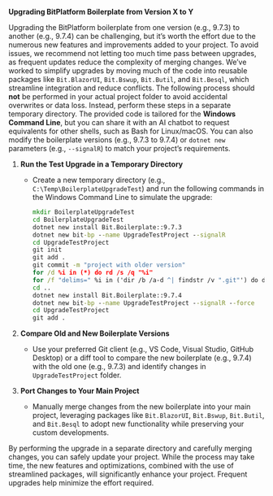 **Upgrading BitPlatform Boilerplate from Version X to Y**

Upgrading the BitPlatform boilerplate from one version (e.g., 9.7.3) to another (e.g., 9.7.4) can be challenging, but it’s worth the effort due to the numerous new features and improvements added to your project.
To avoid issues, we recommend not letting too much time pass between upgrades, as frequent updates reduce the complexity of merging changes.
We’ve worked to simplify upgrades by moving much of the code into reusable packages like `Bit.BlazorUI`, `Bit.Bswup`, `Bit.Butil`, and `Bit.Besql`, which streamline integration and reduce conflicts.
The following process should **not** be performed in your actual project folder to avoid accidental overwrites or data loss. Instead, perform these steps in a separate temporary directory.
The provided code is tailored for the **Windows Command Line**, but you can share it with an AI chatbot to request equivalents for other shells, such as Bash for Linux/macOS.
You can also modify the boilerplate versions (e.g., 9.7.3 to 9.7.4) or `dotnet new` parameters (e.g., `--signalR`) to match your project’s requirements.

1. **Run the Test Upgrade in a Temporary Directory**
   - Create a new temporary directory (e.g., `C:\Temp\BoilerplateUpgradeTest`) and run the following commands in the Windows Command Line to simulate the upgrade:

     ```cmd
     mkdir BoilerplateUpgradeTest
     cd BoilerplateUpgradeTest
     dotnet new install Bit.Boilerplate::9.7.3
     dotnet new bit-bp --name UpgradeTestProject --signalR
     cd UpgradeTestProject
     git init
     git add .
     git commit -m "project with older version"
     for /d %i in (*) do rd /s /q "%i"
     for /f "delims=" %i in ('dir /b /a-d ^| findstr /v ".git"') do del /f /q "%i"
     cd ..
     dotnet new install Bit.Boilerplate::9.7.4
     dotnet new bit-bp --name UpgradeTestProject --signalR --force
     cd UpgradeTestProject
     git add .
     ```

2. **Compare Old and New Boilerplate Versions**
   - Use your preferred Git client (e.g., VS Code, Visual Studio, GitHub Desktop) or a diff tool to compare the new boilerplate (e.g., 9.7.4) with the old one (e.g., 9.7.3) and identify changes in `UpgradeTestProject` folder.

3. **Port Changes to Your Main Project**
   - Manually merge changes from the new boilerplate into your main project, leveraging packages like `Bit.BlazorUI`, `Bit.Bswup`, `Bit.Butil`, and `Bit.Besql` to adopt new functionality while preserving your custom developments.

By performing the upgrade in a separate directory and carefully merging changes, you can safely update your project.
While the process may take time, the new features and optimizations, combined with the use of streamlined packages, will significantly enhance your project. Frequent upgrades help minimize the effort required.